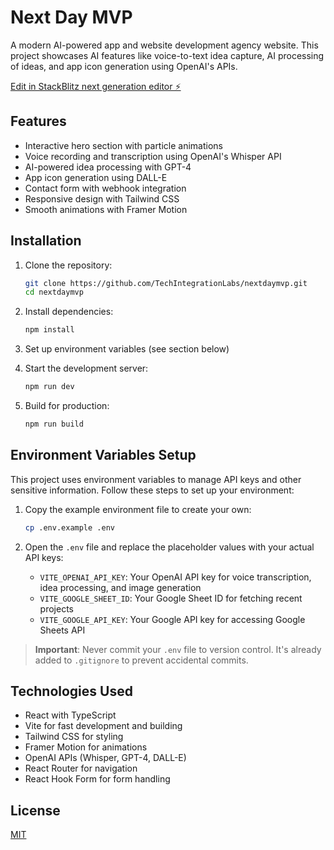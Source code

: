 # Next Day MVP

A modern AI-powered app and website development agency website. This project showcases AI features like voice-to-text idea capture, AI processing of ideas, and app icon generation using OpenAI's APIs.

[Edit in StackBlitz next generation editor ⚡️](https://stackblitz.com/~/github.com/TechIntegrationLabs/nextdaymvp)

## Features

- Interactive hero section with particle animations
- Voice recording and transcription using OpenAI's Whisper API
- AI-powered idea processing with GPT-4
- App icon generation using DALL-E
- Contact form with webhook integration
- Responsive design with Tailwind CSS
- Smooth animations with Framer Motion

## Installation

1. Clone the repository:
   ```bash
   git clone https://github.com/TechIntegrationLabs/nextdaymvp.git
   cd nextdaymvp
   ```

2. Install dependencies:
   ```bash
   npm install
   ```

3. Set up environment variables (see section below)

4. Start the development server:
   ```bash
   npm run dev
   ```

5. Build for production:
   ```bash
   npm run build
   ```

## Environment Variables Setup

This project uses environment variables to manage API keys and other sensitive information. Follow these steps to set up your environment:

1. Copy the example environment file to create your own:
   ```bash
   cp .env.example .env
   ```

2. Open the `.env` file and replace the placeholder values with your actual API keys:
   - `VITE_OPENAI_API_KEY`: Your OpenAI API key for voice transcription, idea processing, and image generation
   - `VITE_GOOGLE_SHEET_ID`: Your Google Sheet ID for fetching recent projects
   - `VITE_GOOGLE_API_KEY`: Your Google API key for accessing Google Sheets API

> **Important**: Never commit your `.env` file to version control. It's already added to `.gitignore` to prevent accidental commits.

## Technologies Used

- React with TypeScript
- Vite for fast development and building
- Tailwind CSS for styling
- Framer Motion for animations
- OpenAI APIs (Whisper, GPT-4, DALL-E)
- React Router for navigation
- React Hook Form for form handling

## License

[MIT](LICENSE)